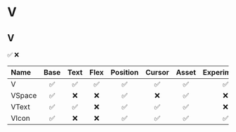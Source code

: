 # V

## V

✅
❌

| Name   | Base | Text | Flex | Position | Cursor | Asset | Experimental |
| :----- | :--: | :--: | :--: | :------: | :----: | :---: | :----------: |
| V      |  ✅  |  ✅  |  ✅  |    ✅    |   ✅   |  ✅   |      ✅      |
| VSpace |  ✅  |  ❌  |  ❌  |    ✅    |   ❌   |  ✅   |      ❌      |
| VText  |  ✅  |  ✅  |  ❌  |    ✅    |   ✅   |  ✅   |      ❌      |
| VIcon  |  ✅  |  ❌  |  ❌  |    ✅    |   ✅   |  ✅   |      ✅      |
